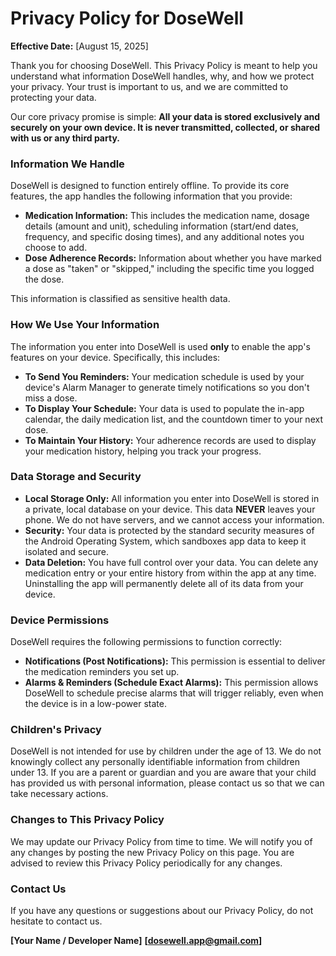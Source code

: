 # Privacy Policy for DoseWell

**Effective Date:** [August 15, 2025]

Thank you for choosing DoseWell. This Privacy Policy is meant to help you understand what information DoseWell handles, why, and how we protect your privacy. Your trust is important to us, and we are committed to protecting your data.

Our core privacy promise is simple: **All your data is stored exclusively and securely on your own device. It is never transmitted, collected, or shared with us or any third party.**

### Information We Handle

DoseWell is designed to function entirely offline. To provide its core features, the app handles the following information that you provide:

*   **Medication Information:** This includes the medication name, dosage details (amount and unit), scheduling information (start/end dates, frequency, and specific dosing times), and any additional notes you choose to add.
*   **Dose Adherence Records:** Information about whether you have marked a dose as "taken" or "skipped," including the specific time you logged the dose.

This information is classified as sensitive health data.

### How We Use Your Information

The information you enter into DoseWell is used **only** to enable the app's features on your device. Specifically, this includes:

*   **To Send You Reminders:** Your medication schedule is used by your device's Alarm Manager to generate timely notifications so you don't miss a dose.
*   **To Display Your Schedule:** Your data is used to populate the in-app calendar, the daily medication list, and the countdown timer to your next dose.
*   **To Maintain Your History:** Your adherence records are used to display your medication history, helping you track your progress.

### Data Storage and Security

*   **Local Storage Only:** All information you enter into DoseWell is stored in a private, local database on your device. This data **NEVER** leaves your phone. We do not have servers, and we cannot access your information.
*   **Security:** Your data is protected by the standard security measures of the Android Operating System, which sandboxes app data to keep it isolated and secure.
*   **Data Deletion:** You have full control over your data. You can delete any medication entry or your entire history from within the app at any time. Uninstalling the app will permanently delete all of its data from your device.

### Device Permissions

DoseWell requires the following permissions to function correctly:

*   **Notifications (Post Notifications):** This permission is essential to deliver the medication reminders you set up.
*   **Alarms & Reminders (Schedule Exact Alarms):** This permission allows DoseWell to schedule precise alarms that will trigger reliably, even when the device is in a low-power state.

### Children's Privacy

DoseWell is not intended for use by children under the age of 13. We do not knowingly collect any personally identifiable information from children under 13. If you are a parent or guardian and you are aware that your child has provided us with personal information, please contact us so that we can take necessary actions.

### Changes to This Privacy Policy

We may update our Privacy Policy from time to time. We will notify you of any changes by posting the new Privacy Policy on this page. You are advised to review this Privacy Policy periodically for any changes.

### Contact Us

If you have any questions or suggestions about our Privacy Policy, do not hesitate to contact us.

**[Your Name / Developer Name]**
**[dosewell.app@gmail.com]**
